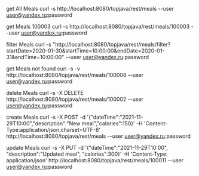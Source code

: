 get All Meals
curl -s http://localhost:8080/topjava/rest/meals --user user@yandex.ru:password

get Meals 100003
curl -s http://localhost:8080/topjava/rest/meals/100003 --user user@yandex.ru:password

filter Meals
curl -s "http://localhost:8080/topjava/rest/meals/filter?startDate=2020-01-30&startTime=10:00:00&endDate=2020-01-31&endTime=10:00:00" --user user@yandex.ru:password

get Meals not found
curl -s -v http://localhost:8080/topjava/rest/meals/100008 --user user@yandex.ru:password

delete Meals
curl -s -X DELETE http://localhost:8080/topjava/rest/meals/100002 --user user@yandex.ru:password

create Meals
curl -s -X POST -d '{"dateTime":"2021-11-29T10:00","description":"New meal","calories":150}' -H 'Content-Type:application/json;charset=UTF-8' http://localhost:8080/topjava/rest/meals --user user@yandex.ru:password

update Meals
curl -s -X PUT -d '{"dateTime":"2021-11-29T10:00", "description":"Updated meal", "calories":300}' -H 'Content-Type: application/json' http://localhost:8080/topjava/rest/meals/100011 --user user@yandex.ru:password